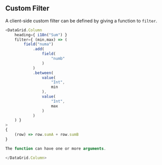 ## Custom Filter

A client-side custom filter can be defined by giving a function to `filter`.  

```js
<DataGrid.Column
    heading={ i18n("Sum") }
    filter={ (min,max) => (
        field("numa")
            .add(
                field(
                    "numb"
                )
            )
            .between(
                value(
                    "Int",
                    min
                ),
                value(
                    "Int",
                    max
                )
            )
    ) }
>
{
    (row) => row.sumA + row.sumB
}

The function can have one or more arguments.

</DataGrid.Column>


```
